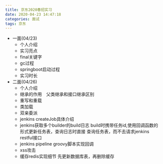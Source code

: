 ```yaml
---
title: 京东2020春招实习
date: 2020-04-23 14:47:18
categories: 面试
tags: 京东
---
```

- 一面(04/23)
    - 个人介绍
    - 实习亮点
    - final关键字
    - gc过程
    - springboot启动过程
    - 实习时长
- 二面(04/26)
    - 个人介绍
    - 继承的作用　父类继承和接口继承区别
    - 重写和重载
    - 类加载
    - 双亲委派
    - jenkins createJob具体介绍
    - jenkins获取多个builder的build日志
        build时携带任务id,使用回调函数的形式更新任务表，查询日志时直接
        查询任务表，而不去请求jenkins　restful接口
    - jenkins pipeline groovy脚本实现回调
    - xss攻击
    - 缓存redis实现细节
        先更新数据库表，再删除缓存